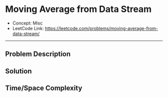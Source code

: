 # Moving Average from Data Stream

- Concept: Misc
- LeetCode Link: https://leetcode.com/problems/moving-average-from-data-stream/

---

## Problem Description

## Solution

## Time/Space Complexity

